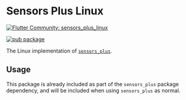 # Sensors Plus Linux

[![Flutter Community: sensors_plus_linux](https://fluttercommunity.dev/_github/header/sensors_plus_linux)](https://github.com/fluttercommunity/community)

[![pub package](https://img.shields.io/pub/v/sensors_plus_linux.svg)](https://pub.dev/packages/sensors_plus_linux)

The Linux implementation of [`sensors_plus`](https://pub.dev/packages/sensors_plus).

## Usage

This package is already included as part of the `sensors_plus` package dependency, and will
be included when using `sensors_plus` as normal.
